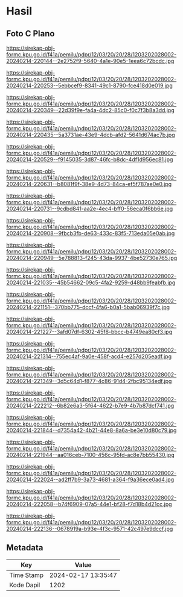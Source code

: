 # Hasil

## Foto C Plano

https://sirekap-obj-formc.kpu.go.id/f41a/pemilu/pdpr/12/03/20/20/28/1203202028002-20240214-220144--2e2752f9-5640-4a1e-90e5-1eea6c72bcdc.jpg

https://sirekap-obj-formc.kpu.go.id/f41a/pemilu/pdpr/12/03/20/20/28/1203202028002-20240214-220253--5ebbcef9-8341-49c1-8790-fce418d0e019.jpg

https://sirekap-obj-formc.kpu.go.id/f41a/pemilu/pdpr/12/03/20/20/28/1203202028002-20240214-220349--22d39f9e-fa4a-4dc2-85c0-f0c7f3b8a3dd.jpg

https://sirekap-obj-formc.kpu.go.id/f41a/pemilu/pdpr/12/03/20/20/28/1203202028002-20240214-220435--5a3731ae-43e9-4dcb-afd2-5641d674ac7b.jpg

https://sirekap-obj-formc.kpu.go.id/f41a/pemilu/pdpr/12/03/20/20/28/1203202028002-20240214-220529--f9145035-3d87-46fc-b8dc-4df1d956ec81.jpg

https://sirekap-obj-formc.kpu.go.id/f41a/pemilu/pdpr/12/03/20/20/28/1203202028002-20240214-220631--b8081f9f-38e9-4d73-84ca-ef5f787ae0e0.jpg

https://sirekap-obj-formc.kpu.go.id/f41a/pemilu/pdpr/12/03/20/20/28/1203202028002-20240214-220731--9cdbd841-aa2e-4ec4-bff0-56eca0f6bb6e.jpg

https://sirekap-obj-formc.kpu.go.id/f41a/pemilu/pdpr/12/03/20/20/28/1203202028002-20240214-220908--9fbcb3fb-de63-433c-83f5-713eda05e0ab.jpg

https://sirekap-obj-formc.kpu.go.id/f41a/pemilu/pdpr/12/03/20/20/28/1203202028002-20240214-220949--5e788813-f245-43da-9937-4be52730e765.jpg

https://sirekap-obj-formc.kpu.go.id/f41a/pemilu/pdpr/12/03/20/20/28/1203202028002-20240214-221035--45b54662-09c5-4fa2-9259-d48bb9feabfb.jpg

https://sirekap-obj-formc.kpu.go.id/f41a/pemilu/pdpr/12/03/20/20/28/1203202028002-20240214-221151--370bb775-dccf-4fa6-b0a1-5bab06939f7c.jpg

https://sirekap-obj-formc.kpu.go.id/f41a/pemilu/pdpr/12/03/20/20/28/1203202028002-20240214-221227--3afd07df-6302-45f8-bbcc-b4749ea80cf3.jpg

https://sirekap-obj-formc.kpu.go.id/f41a/pemilu/pdpr/12/03/20/20/28/1203202028002-20240214-221314--755ec4af-9a0e-458f-acd4-e257d205eadf.jpg

https://sirekap-obj-formc.kpu.go.id/f41a/pemilu/pdpr/12/03/20/20/28/1203202028002-20240214-221349--3d5c64d1-f877-4c86-91d4-2fbc95134edf.jpg

https://sirekap-obj-formc.kpu.go.id/f41a/pemilu/pdpr/12/03/20/20/28/1203202028002-20240214-222212--6b82e6a3-5f64-4622-b7e9-4b7b87dcf741.jpg

https://sirekap-obj-formc.kpu.go.id/f41a/pemilu/pdpr/12/03/20/20/28/1203202028002-20240214-221844--d7354a42-4b21-44e8-8a6a-be3e10d80c79.jpg

https://sirekap-obj-formc.kpu.go.id/f41a/pemilu/pdpr/12/03/20/20/28/1203202028002-20240214-221944--aa016ceb-7100-456c-95fd-ac8e7bb55430.jpg

https://sirekap-obj-formc.kpu.go.id/f41a/pemilu/pdpr/12/03/20/20/28/1203202028002-20240214-222024--ad2ff7b9-3a73-4681-a364-f9a36ece0ad4.jpg

https://sirekap-obj-formc.kpu.go.id/f41a/pemilu/pdpr/12/03/20/20/28/1203202028002-20240214-222058--b74f6909-07a5-44e1-bf28-f7d18b4d21cc.jpg

https://sirekap-obj-formc.kpu.go.id/f41a/pemilu/pdpr/12/03/20/20/28/1203202028002-20240214-222136--0678919a-b93e-4f3c-9571-42c497e9dccf.jpg


## Metadata

| Key        | Value               |
| ---------- | ------------------- |
| Time Stamp | 2024-02-17 13:35:47 |
| Kode Dapil | 1202                |



